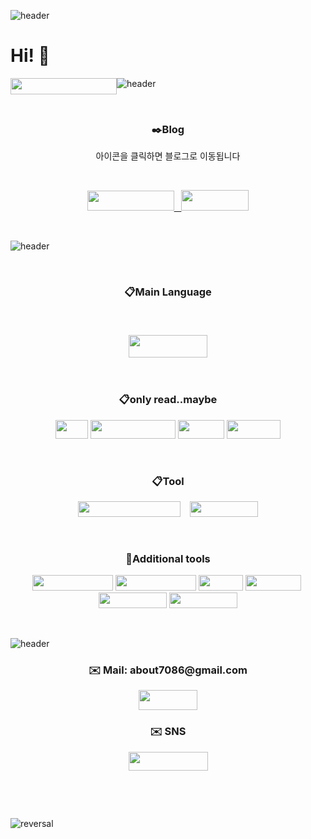 ![header](https://capsule-render.vercel.app/api?type=waving&color=auto&height=300&section=header&text=welcome!&fontSize=90&animation=fadeIn&fontAlignY=38&desc=Sehyun's%20GitHub%20GateWay&descAlignY=51&descAlign=62)

<h1>Hi! 🤗</h1>
<p><a href="https://hits.seeyoufarm.com"> <img style="float: left;" src="https://hits.seeyoufarm.com/api/count/incr/badge.svg?url=https%3A%2F%2Fgithub.com%2FFURY312&amp;count_bg=%235264A8&amp;title_bg=%23222141&amp;icon=github.svg&amp;icon_color=%23E7E7E7&amp;title=%EB%B0%A9%EB%AC%B8%EC%9E%90&amp;edge_flat=false" width="170" height="26" /></a></p>

![header](https://capsule-render.vercel.app/api?type=rect&color=gradient&height=1)

<p>&nbsp;</p>
<h3 align="center">✒️Blog </h3>
<p align="center"> 아이콘을 클릭하면 블로그로 이동됩니다 <br />
<p>&nbsp;</p>
<p align="center"><a style="text-align: -webkit-center;" href="https://blog.naver.com/kimsehyun34" target="_blank" rel="noopener"><img src="https://img.shields.io/badge/Naver blog-03C75A?style=flat-square&amp;logo=Naver&amp;logoColor=FFFFFF" width="139" height="32" /></a><a style="text-align: -webkit-center;" href="https://kimsehyun.site/" target="_blank" rel="noopener">&nbsp;&nbsp; <img src="https://img.shields.io/badge/Tistory-000000?style=flat-square&amp;logo=Tistory&amp;logoColor=FFFFFF" width="108" height="33" /></a></p>

<p>&nbsp;</p>

![header](https://capsule-render.vercel.app/api?type=rect&color=gradient&height=1)<!-- 언어설명 -->

<p>&nbsp;</p>

<h3 align="center">📋Main Language<br />
<p>&nbsp;</p>
<p><img src="https://img.shields.io/badge/Python-3776AB?style=for-the-badge&amp;logo=Python&amp;logoColor=white" width="126" height="36" /></p></h3>
<p>&nbsp;</p>
<h3 align="center">📋only read..maybe</h3>
<p align="center"><img src="https://img.shields.io/badge/C-A8B9CC?style=for-the-badge&amp;logo=C&amp;logoColor=black" width="52" height="30" /> <img src="https://img.shields.io/badge/javascript-F7DF1E?style=for-the-badge&amp;logo=javascript&amp;logoColor=black" width="136" height="30" /> <img src="https://img.shields.io/badge/css-1572B6?style=for-the-badge&amp;logo=css3&amp;logoColor=white" width="74" height="30" /> <img src="https://img.shields.io/badge/html-E34F26?style=for-the-badge&amp;logo=html5&amp;logoColor=white" width="86" height="30" /></p>

<p>&nbsp;</p>
<h3 align="center">📋Tool</h3>
<p align="center"><img src="https://img.shields.io/badge/Visual Studio Code-007ACC?style=flat-square&amp;logo=Visual Studio Code&amp;logoColor=" width="164" height="25" />&nbsp; &nbsp;&nbsp;<img src="https://img.shields.io/badge/Windows 11-0078D4?style=flat-square&amp;logo=Windows 11&amp;logoColor=FFFFFF" width="109" height="25" /></p>

<p>&nbsp;</p>
<h3 align="center">🔧Additional tools</h3>
<p align="center"><img src="https://img.shields.io/badge/Amazon AWS-232F3E?style=flat-square&amp;logo=Amazon AWS&amp;logoColor=" width="129" height="25" />&nbsp;<img src="https://img.shields.io/badge/Amazon AWS-232F3E?style=flat-square&amp;logo=Amazon EC2&amp;logoColor=" width="129" height="25" /> <img src="https://img.shields.io/badge/Unity-FFFFFF?style=flat-square&amp;logo=Unity&amp;logoColor=000000" width="71" height="25" /> <img src="https://img.shields.io/badge/Blender-F5792A?style=flat-square&amp;logo=Blender&amp;logoColor=FFFFFF" width="89" height="25" />&nbsp;<img src="https://img.shields.io/badge/Lightroom-041E42?style=flat-square&amp;logo=Adobe Lightroom&amp;logoColor=FFFFFF" width="109" height="25" />&nbsp;<img src="https://img.shields.io/badge/Photoshop-041E42?style=flat-square&amp;logo=Adobe Photoshop&amp;logoColor=FFFFFF" width="109" height="25" /></p>

<p>&nbsp;</p>

![header](https://capsule-render.vercel.app/api?type=rect&color=gradient&height=1)<!-- 메일 -->

<h3 align="center">✉️ Mail: about7086@gmail.com</h3>

<p align="center"><a href="mailto:about7086@gmail.com"> <img src="https://img.shields.io/badge/Gmail-d14836?style=flat-square&amp;logo=Gmail&amp;logoColor=white&amp;link=about7086@gmail.com" width="94" height="32" /> </a></p>

<h3 align="center">✉️ SNS</h3>
<p align="center"><a style="text-align: -webkit-center;" href="https://www.instagram.com/kim_sehyun_34/" target="_blank" rel="noopener"><img src="https://img.shields.io/badge/Instagram-E4405F?style=flat-square&amp;logo=Instagram&amp;logoColor=FFF" width="127" height="30" /></a></p>

<p>&nbsp;</p>
<p>&nbsp;</p>

![reversal](https://capsule-render.vercel.app/api?type=waving&section=footer&color=auto)

